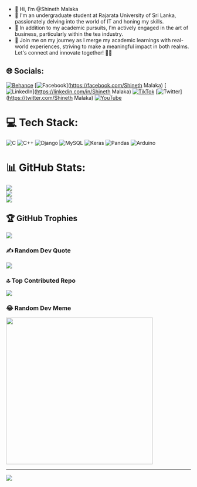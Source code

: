 - 👋 Hi, I’m @Shineth Malaka
- 👀 I'm an undergraduate student at Rajarata University of Sri Lanka, passionately delving into the world of IT and honing my skills. 
- 🌱 In addition to my academic pursuits, I'm actively engaged in the art of business, particularly within the tea industry.
- 💞️ Join me on my journey as I merge my academic learnings with real-world experiences, striving to make a meaningful impact in both realms. Let's connect and innovate together! 🌱✨




## 🌐 Socials:
[![Behance](https://img.shields.io/badge/Behance-1769ff?logo=behance&logoColor=white)](https://behance.net/Shinaa) [![Facebook](https://img.shields.io/badge/Facebook-%231877F2.svg?logo=Facebook&logoColor=white)](https://facebook.com/Shineth Malaka) [![LinkedIn](https://img.shields.io/badge/LinkedIn-%230077B5.svg?logo=linkedin&logoColor=white)](https://linkedin.com/in/Shineth Malaka) [![TikTok](https://img.shields.io/badge/TikTok-%23000000.svg?logo=TikTok&logoColor=white)](https://tiktok.com/@Shineth_Malaka) [![Twitter](https://img.shields.io/badge/Twitter-%231DA1F2.svg?logo=Twitter&logoColor=white)](https://twitter.com/Shineth Malaka) [![YouTube](https://img.shields.io/badge/YouTube-%23FF0000.svg?logo=YouTube&logoColor=white)](https://youtube.com/@UC4LPzvnBjsj9LeDrK6lufrg) 

# 💻 Tech Stack:
![C](https://img.shields.io/badge/c-%2300599C.svg?style=for-the-badge&logo=c&logoColor=white) ![C++](https://img.shields.io/badge/c++-%2300599C.svg?style=for-the-badge&logo=c%2B%2B&logoColor=white) ![Django](https://img.shields.io/badge/django-%23092E20.svg?style=for-the-badge&logo=django&logoColor=white) ![MySQL](https://img.shields.io/badge/mysql-%2300000f.svg?style=for-the-badge&logo=mysql&logoColor=white) ![Keras](https://img.shields.io/badge/Keras-%23D00000.svg?style=for-the-badge&logo=Keras&logoColor=white) ![Pandas](https://img.shields.io/badge/pandas-%23150458.svg?style=for-the-badge&logo=pandas&logoColor=white) ![Arduino](https://img.shields.io/badge/-Arduino-00979D?style=for-the-badge&logo=Arduino&logoColor=white)
# 📊 GitHub Stats:
![](https://github-readme-stats.vercel.app/api?username=Shina98&theme=prussian&hide_border=false&include_all_commits=true&count_private=true)<br/>
![](https://github-readme-streak-stats.herokuapp.com/?user=Shina98&theme=prussian&hide_border=false)<br/>
![](https://github-readme-stats.vercel.app/api/top-langs/?username=Shina98&theme=prussian&hide_border=false&include_all_commits=true&count_private=true&layout=compact)

## 🏆 GitHub Trophies
![](https://github-profile-trophy.vercel.app/?username=Shina98&theme=radical&no-frame=false&no-bg=true&margin-w=4)

### ✍️ Random Dev Quote
![](https://quotes-github-readme.vercel.app/api?type=horizontal&theme=radical)

### 🔝 Top Contributed Repo
![](https://github-contributor-stats.vercel.app/api?username=Shina98&limit=5&theme=alduin&combine_all_yearly_contributions=true)

### 😂 Random Dev Meme
<img src='https://randommeme-five.vercel.app/' style="height: 400px;"/>

---
[![](https://visitcount.itsvg.in/api?id=Shina98&icon=0&color=0)](https://visitcount.itsvg.in)

<!-- Proudly created with GPRM ( https://gprm.itsvg.in ) -->

<!---
Shina98/Shina98 is a ✨ special ✨ repository because its `README.md` (this file) appears on your GitHub profile.
You can click the Preview link to take a look at your changes.
--->
